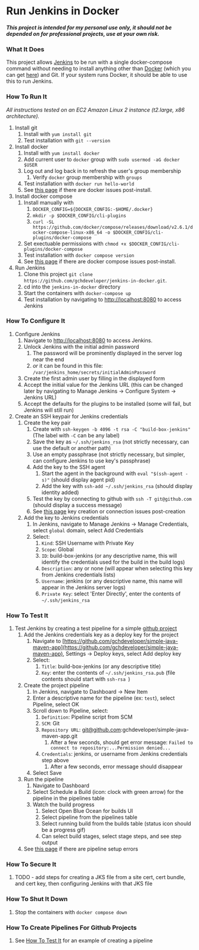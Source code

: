 # Run Jenkins in Docker

***This project is intended for my personal use only, it should not be depended on for professional projects, use at your own risk.***

### What It Does

This project allows [Jenkins](https://www.jenkins.io/) to be run with a single docker-compose command without needing to install anything other than [Docker](https://docs.docker.com/) (which you can get [here](https://docs.docker.com/get-docker/)) and Git. If your system runs Docker, it should be able to use this to run Jenkins.

### How To Run It

*All instructions tested on an EC2 Amazon Linux 2 instance (t2.large, x86 architecture).*

1. Install git 
   1. Install with `yum install git`
   2. Test installation with `git --version`
2. Install docker 
   1. Install with `yum install docker`
   2. Add current user to `docker` group with `sudo usermod -aG docker $USER`
   3. Log out and log back in to refresh the user's group membership
      1. Verify `docker` group membership with `groups`
   4. Test installation with `docker run hello-world`
   5. See [this page](https://docs.docker.com/engine/install/linux-postinstall/) if there are docker issues post-install.
3. Install docker compose
   1. Install manually with
      1. `DOCKER_CONFIG=${DOCKER_CONFIG:-$HOME/.docker}`
      2. `mkdir -p $DOCKER_CONFIG/cli-plugins`
      3. `curl -SL https://github.com/docker/compose/releases/download/v2.6.1/docker-compose-linux-x86_64 -o $DOCKER_CONFIG/cli-plugins/docker-compose`
   2. Set exectuable permissions with `chmod +x $DOCKER_CONFIG/cli-plugins/docker-compose`
   3. Test installation with `docker compose version`
   4. See [this page](https://docs.docker.com/compose/install/compose-plugin/#install-the-plugin-manually) if there are docker compose issues post-install.
4. Run Jenkins
   1. Clone this project `git clone https://github.com/gchdeveloper/jenkins-in-docker.git`.
   2. cd into the `jenkins-in-docker` directory
   3. Start the containers with `docker-compose up`
   4. Test installation by navigating to [http://localhost:8080](http://localhost:8080) to access Jenkins

### How To Configure It
1. Configure Jenkins
   1. Navigate to [http://localhost:8080](http://localhost:8080) to access Jenkins.
   2. Unlock Jenkins with the initial admin password 
      1. The password will be prominently displayed in the server log near the end
      2. *or* it can be found in this file: `/var/jenkins_home/secrets/initialAdminPassword`
   3. Create the first admin user by filling in the displayed form
   4. Accept the initial value for the Jenkins URL (this can be changed later by navigating to Manage Jenkins -> Configure System -> Jenkins URL)
   5. Accept the defaults for the plugins to be installed (some will fail, but Jenkins will still run)
2. Create an SSH keypair for Jenkins credentials
   1. Create the key pair
      1. Create with `ssh-keygen -b 4096 -t rsa -C "build-box-jenkins"` (The label with `-C` can be any label)
      2. Save the key as `~/.ssh/jenkins_rsa` (not strictly necessary, can use the default or another path)
      3. Use an empty passphrase (not strictly necessary, but simpler, can configure Jenkins to use key's passphrase)
      4. Add the key to the SSH agent
         1. Start the agent in the background with `eval "$(ssh-agent -s)"` (should display agent pid)
         2. Add the key with `ssh-add ~/.ssh/jenkins_rsa` (should display identity added)
      5. Test the key by connecting to github with `ssh -T git@github.com` (should display a success message)
      6. See [this page](https://inst.eecs.berkeley.edu/~cs61c/sp15/labs/00/github_ssh_key_guide/sshkeys.html) key creation or connection issues post-creation
   2. Add the key to Jenkins credentials
      1. In Jenkins, navigate to Manage Jenkins -> Manage Credentials, select `global` domain, select Add Credentials
      2. Select:
         1. `Kind`: SSH Username with Private Key
         2. `Scope`: Global
         3. `ID`: build-box-jenkins (or any descriptive name, this will identify the credentials used for the build in the build logs)
         4. `Description`: any or none (will appear when selecting this key from Jenkins credentials lists)
         5. `Username`: jenkins (or any descriptive name, this name will appear in the Jenkins server logs)
         6. `Private Key`: select 'Enter Directly', enter the contents of `~/.ssh/jenkins_rsa`

### How To Test It
1. Test Jenkins by creating a test pipeline for a simple [github project](https://github.com/gchdeveloper/simple-java-maven-app)
   1. Add the Jenkins credentials key as a deploy key for the project
      1. Navigate to [https://github.com/gchdeveloper/simple-java-maven-app](https://github.com/gchdeveloper/simple-java-maven-app), Settings -> Deploy keys, select Add deploy key
      2. Select:
         1. `Title`: build-box-jenkins (or any descriptive title)
         2. `Key`: enter the contents of `~/.ssh/jenkins_rsa.pub` (file contents should start with `ssh-rsa `)
   2. Create the project pipeline
      1. In Jenkins, navigate to Dashboard -> New Item
      2. Enter a descriptive name for the pipeline (ex: `test`), select Pipeline, select OK
      3. Scroll down to Pipeline, select: 
         1. `Definition`: Pipeline script from SCM
         2. `SCM`: Git 
         3. `Repository URL`: git@github.com:gchdeveloper/simple-java-maven-app.git
            1. After a few seconds, should get error message: `Failed to connect to repository:...Permission denied...`
         4. `Credentials`: jenkins, or username from Jenkins credentials step above
            1. After a few seconds, error message should disappear
      4. Select Save
   3. Run the pipeline
      1. Navigate to Dashboard
      2. Select Schedule a Build (icon: clock with green arrow) for the pipeline in the pipelines table
      3. Watch the build progress
         1. Select Open Blue Ocean for builds UI
         2. Select pipeline from the pipelines table
         3. Select running build from the builds table (status icon should be a progress gif)
         4. Can select build stages, select stage steps, and see step output
   4. See [this page](https://www.jenkins.io/doc/tutorials/build-a-java-app-with-maven/#create-your-pipeline-project-in-jenkins) if there are pipeline setup errors

### How To Secure It
1. TODO - add steps for creating a JKS file from a site cert, cert bundle, and cert key, then configuring Jenkins with that JKS file

### How To Shut It Down
1. Stop the containers with `docker compose down`

### How To Create Pipelines For Github Projects
1.  See [How To Test It](#how-to-test-it) for an example of creating a pipeline
